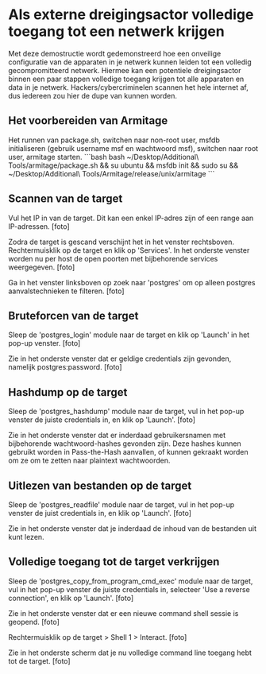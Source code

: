 <h1>Als externe dreigingsactor volledige toegang tot een netwerk krijgen</h1>
Met deze demostructie wordt gedemonstreerd hoe een onveilige configuratie van de apparaten in je netwerk kunnen leiden tot een volledig gecompromitteerd netwerk. Hiermee kan een potentiele dreigingsactor binnen een paar stappen volledige toegang krijgen tot alle apparaten en data in je netwerk. Hackers/cybercriminelen scannen het hele internet af, dus iedereen zou hier de dupe van kunnen worden.

<h2>Het voorbereiden van Armitage</h2>
Het runnen van package.sh, switchen naar non-root user, msfdb initialiseren (gebruik username msf en wachtwoord msf), switchen naar root user, armitage starten.
```bash
bash ~/Desktop/Additional\ Tools/armitage/package.sh && su ubuntu && msfdb init && sudo su && ~/Desktop/Additional\ Tools/Armitage/release/unix/armitage 
```

<h2>Scannen van de target</h2>
Vul het IP in van de target. Dit kan een enkel IP-adres zijn of een range aan IP-adressen.
[foto]

Zodra de target is gescand verschijnt het in het venster rechtsboven. Rechtermuisklik op de target en klik op 'Services'. In het onderste venster worden nu per host de open poorten met bijbehorende services weergegeven. 
[foto]

Ga in het venster linksboven op zoek naar 'postgres' om op alleen postgres aanvalstechnieken te filteren.
[foto]

<h2>Bruteforcen van de target</h2>
Sleep de 'postgres_login' module naar de target en klik op 'Launch' in het pop-up venster.
[foto]

Zie in het onderste venster dat er geldige credentials zijn gevonden, namelijk postgres:password. 
[foto]

<h2>Hashdump op de target</h2>
Sleep de 'postgres_hashdump' module naar de target, vul in het pop-up venster de juiste credentials in, en klik op 'Launch'.
[foto]

Zie in het onderste venster dat er inderdaad gebruikersnamen met bijbehorende wachtwoord-hashes gevonden zijn. Deze hashes kunnen gebruikt worden in Pass-the-Hash aanvallen, of kunnen gekraakt worden om ze om te zetten naar plaintext wachtwoorden.
<h2>Uitlezen van bestanden op de target</h2>
Sleep de 'postgres_readfile' module naar de target, vul in het pop-up venster de juist credentials in, en klik op 'Launch'.
[foto]

Zie in het onderste venster dat je inderdaad de inhoud van de bestanden uit kunt lezen. 

<h2>Volledige toegang tot de target verkrijgen</h2>
Sleep de 'postgres_copy_from_program_cmd_exec' module naar de target, vul in het pop-up venster de juiste credentials in, selecteer 'Use a reverse connection', en klik op 'Launch'.
[foto]

Zie in het onderste venster dat er een nieuwe command shell sessie is geopend. 
[foto]

Rechtermuisklik op de target > Shell 1 > Interact.
[foto]

Zie in het onderste scherm dat je nu volledige command line toegang hebt tot de target.
[foto]
